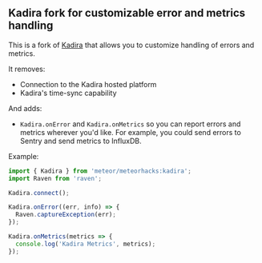 ## Kadira fork for customizable error and metrics handling

This is a fork of [Kadira](https://github.com/meteorhacks/kadira) that allows you
to customize handling of errors and metrics.

It removes:

- Connection to the Kadira hosted platform
- Kadira's time-sync capability

And adds:

- `Kadira.onError` and `Kadira.onMetrics` so you can report errors and metrics
  wherever you'd like. For example, you could send errors to Sentry and send
  metrics to InfluxDB.

Example:

```js
import { Kadira } from 'meteor/meteorhacks:kadira';
import Raven from 'raven';

Kadira.connect();

Kadira.onError((err, info) => {
  Raven.captureException(err);
});

Kadira.onMetrics(metrics => {
  console.log('Kadira Metrics', metrics);
});

```
